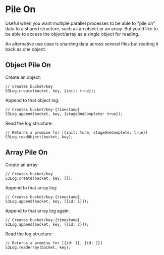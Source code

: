 Pile On
=======

Useful when you want multiple parallel processes to be able to "pile on" data to a shared structure, such as an object or an array. But you'd like to be able to access the object/array as a single object for reading.

An alternative use case is sharding data across several files but reading it back as one object.

Object Pile On
--------------

Create an object:

    // Creates bucket/key
    S3Log.create(bucket, key, {init: true});

Append to that object log:

    // Creates bucket/key-{timestamp}
    S3Log.append(bucket, key, {stageOneComplete: true});

Read the log structure:

    // Returns a promise for [{init: ture, stageOneComplete: true}]
    S3Log.readObject(bucket, key);

Array Pile On
-------------

Create an array:

    // Creates bucket/key
    S3Log.create(bucket, key, []);

Append to that array log:

    // Creates bucket/key-{timestamp}
    S3Log.append(bucket, key, [{id: 1}]);

Append to that array log again:

    // Creates bucket/key-{timestamp}
    S3Log.append(bucket, key, [{id: 2}]);

Read the log structure:

    // Returns a promise for [{id: 1}, {id: 2}]
    S3Log.readArray(bucket, key);
